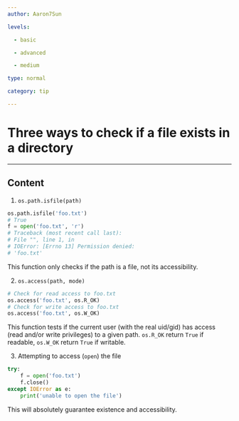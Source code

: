 ```yaml
---
author: Aaron7Sun

levels:

  - basic

  - advanced

  - medium

type: normal

category: tip

---
```

# Three ways to check if a file exists in a directory

---
## Content

1) `os.path.isfile(path)`
```python
os.path.isfile('foo.txt')
# True
f = open('foo.txt', 'r')
# Traceback (most recent call last):
# File "", line 1, in
# IOError: [Errno 13] Permission denied: 
# 'foo.txt'
```
This function only checks if the path is a file, not its accessibility.

2) `os.access(path, mode)`
```python
# Check for read access to foo.txt
os.access('foo.txt', os.R_OK) 
# Check for write access to foo.txt
os.access('foo.txt', os.W_OK)
```
This function tests if the current user (with the real uid/gid) has access (read and/or write privileges) to a given path. 
`os.R_OK` return `True` if readable, 
`os.W_OK` return `True` if writable.

3) Attempting to access (`open`) the file

```python
try:
    f = open('foo.txt')
    f.close()
except IOError as e:
    print('unable to open the file')
```
This will absolutely guarantee existence and accessibility.